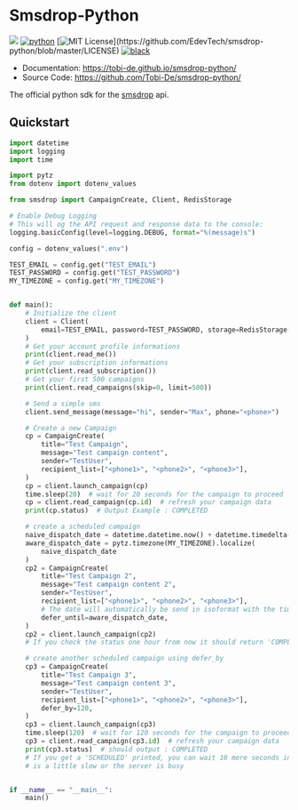 # Smsdrop-Python

[![](https://img.shields.io/pypi/v/smsdrop-python.svg)](https://pypi.python.org/pypi/smsdrop-python)
[![python](https://img.shields.io/pypi/pyversions/smsdrop-python)](https://github.com/EdevTech/smsdrop-python)
[![MIT License](https://img.shields.io/apm/l/atomic-design-ui.svg?)](https://github.com/EdevTech/smsdrop-python/blob/master/LICENSE)
[![black](https://img.shields.io/badge/code%20style-black-000000.svg)](https://github.com/psf/black)


- Documentation: <a href="https://tobi-de.github.io/smsdrop-python/" target="_blank">https://tobi-de.github.io/smsdrop-python/</a>
- Source Code: <a href="https://github.com/Tobi-De/smsdrop-python/" target="_blank">https://github.com/Tobi-De/smsdrop-python/</a>

The official python sdk for the [smsdrop](https://smsdrop.net) api.

## Quickstart

```python
import datetime
import logging
import time

import pytz
from dotenv import dotenv_values

from smsdrop import CampaignCreate, Client, RedisStorage

# Enable Debug Logging
# This will og the API request and response data to the console:
logging.basicConfig(level=logging.DEBUG, format="%(message)s")

config = dotenv_values(".env")

TEST_EMAIL = config.get("TEST_EMAIL")
TEST_PASSWORD = config.get("TEST_PASSWORD")
MY_TIMEZONE = config.get("MY_TIMEZONE")


def main():
    # Initialize the client
    client = Client(
        email=TEST_EMAIL, password=TEST_PASSWORD, storage=RedisStorage()
    )
    # Get your account profile informations
    print(client.read_me())
    # Get your subscription informations
    print(client.read_subscription())
    # Get your first 500 campaigns
    print(client.read_campaigns(skip=0, limit=500))

    # Send a simple sms
    client.send_message(message="hi", sender="Max", phone="<phone>")

    # Create a new Campaign
    cp = CampaignCreate(
        title="Test Campaign",
        message="Test campaign content",
        sender="TestUser",
        recipient_list=["<phone1>", "<phone2>", "<phone3>"],
    )
    cp = client.launch_campaign(cp)
    time.sleep(20)  # wait for 20 seconds for the campaign to proceed
    cp = client.read_campaign(cp.id)  # refresh your campaign data
    print(cp.status)  # Output Example : COMPLETED

    # create a scheduled campaign
    naive_dispatch_date = datetime.datetime.now() + datetime.timedelta(hours=1)
    aware_dispatch_date = pytz.timezone(MY_TIMEZONE).localize(
        naive_dispatch_date
    )
    cp2 = CampaignCreate(
        title="Test Campaign 2",
        message="Test campaign content 2",
        sender="TestUser",
        recipient_list=["<phone1>", "<phone2>", "<phone3>"],
        # The date will automatically be send in isoformat with the timezone data
        defer_until=aware_dispatch_date,
    )
    cp2 = client.launch_campaign(cp2)
    # If you check the status one hour from now it should return 'COMPLETED'

    # create another scheduled campaign using defer_by
    cp3 = CampaignCreate(
        title="Test Campaign 3",
        message="Test campaign content 3",
        sender="TestUser",
        recipient_list=["<phone1>", "<phone2>", "<phone3>"],
        defer_by=120,
    )
    cp3 = client.launch_campaign(cp3)
    time.sleep(120)  # wait for 120 seconds for the campaign to proceed
    cp3 = client.read_campaign(cp3.id)  # refresh your campaign data
    print(cp3.status)  # should output : COMPLETED
    # If you get a 'SCHEDULED' printed, you can wait 10 more seconds in case the network
    # is a little slow or the server is busy


if __name__ == "__main__":
    main()
```

  
